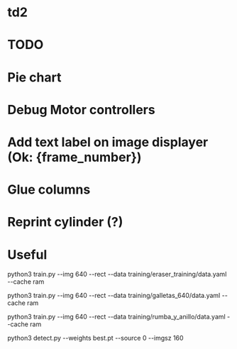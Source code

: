 # td2

# TODO

# Pie chart
# Debug Motor controllers
# Add text label on image displayer (Ok: {frame_number})
# Glue columns
# Reprint cylinder (?)

# Useful
python3 train.py --img 640 --rect --data training/eraser_training/data.yaml --cache ram

python3 train.py --img 640 --rect --data training/galletas_640/data.yaml --cache ram

python3 train.py --img 640 --rect --data training/rumba_y_anillo/data.yaml --cache ram

python3 detect.py --weights best.pt --source 0 --imgsz 160